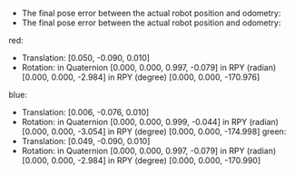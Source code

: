 * The final pose error between the actual robot position and odometry:
* The final pose error between the actual robot position and odometry:

red:
- Translation: [0.050, -0.090, 0.010]
- Rotation: in Quaternion [0.000, 0.000, 0.997, -0.079]
            in RPY (radian) [0.000, 0.000, -2.984]
            in RPY (degree) [0.000, 0.000, -170.976]

blue:
- Translation: [0.006, -0.076, 0.010]
- Rotation: in Quaternion [0.000, 0.000, 0.999, -0.044]
            in RPY (radian) [0.000, 0.000, -3.054]
            in RPY (degree) [0.000, 0.000, -174.998]
green:
- Translation: [0.049, -0.090, 0.010]
- Rotation: in Quaternion [0.000, 0.000, 0.997, -0.079]
            in RPY (radian) [0.000, 0.000, -2.984]
            in RPY (degree) [0.000, 0.000, -170.990]



